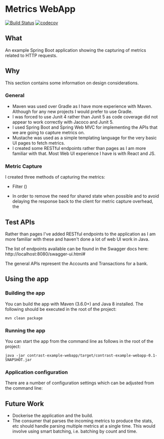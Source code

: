 # Metrics WebApp

[![Build Status](https://travis-ci.com/turf00/metrics-webapp.svg?branch=master)](https://travis-ci.org/turf00/metrics-webapp)
[![codecov](https://codecov.io/gh/turf00/metrics-webapp/branch/master/graph/badge.svg)](https://codecov.io/gh/turf00/metrics-webapp)

## What

An example Spring Boot application showing the capturing of metrics related to HTTP requests.

## Why

This section contains some information on design considerations.

### General

+ Maven was used over Gradle as I have more experience with Maven.  Although for any new projects I would prefer to use Gradle.
+ I was forced to use Junit 4 rather than Junit 5 as code coverage did not appear to work correctly with Jacoco and Junit 5.
+ I used Spring Boot and Spring Web MVC for implementing the APIs that we are going to capture metrics on.
+ Mustache was used as a simple templating language for the very basic UI pages to fetch metrics.
+ I created some RESTful endpoints rather than pages as I am more familiar with that.  Most Web UI experience I have is with React and JS.

### Metric Capture

I created three methods of capturing the metrics:

+ Filter ()

+ In order to remove the need for shared state when possible and to avoid delaying the response back to the client for metric capture overhead, the 

## Test APIs

Rather than pages I've added RESTful endpoints to the application as I am more familiar with these and haven't done a lot of web UI work in Java.

The list of endpoints available can be found in the Swagger docs here: http://localhost:8080/swagger-ui.html#

The general APIs represent the Accounts and Transactions for a bank.

## Using the app

### Building the app

You can build the app with Maven (3.6.0+) and Java 8 installed.  The following should be executed in the root of the project:

`mvn clean package`

### Running the app

You can start the app from the command line as follows in the root of the project:

`java -jar contrast-example-webapp/target/contrast-example-webapp-0.1-SNAPSHOT.jar`

### Application configuration

There are a number of configuration settings which can be adjusted from the command line:

## Future Work

+ Dockerise the application and the build.
+ The consumer that parses the incoming metrics to produce the stats, etc should handle parsing multiple metrics at a single time.  This would involve using smart batching, i.e. batching by count and time.

